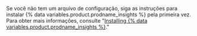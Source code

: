 Se você não tem um arquivo de configuração, siga as instruções para instalar {% data variables.product.prodname_insights %} pela primeira vez. Para obter mais informações, consulte "[Installing {% data variables.product.prodname_insights %}](/insights/installing-and-configuring-github-insights/installing-github-insights#installing-github-insights)."

